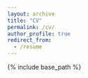 ```yaml
---
layout: archive
title: "CV"
permalink: /cv/
author_profile: true
redirect_from:
  - /resume
---
```



{% include base_path %}


<object data="files/Benkendorf_Resume.pdf" width="1000" height="1000" type='application/pdf'></object>
